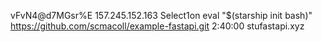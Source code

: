 vFvN4@d7MGsr%E
157.245.152.163
Select1on
eval "$(starship init bash)"
https://github.com/scmacoll/example-fastapi.git
2:40:00
stufastapi.xyz
